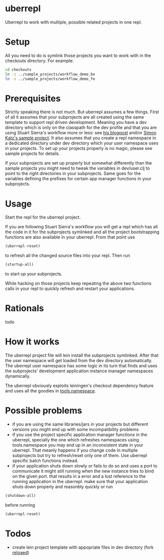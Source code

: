 uberrepl
============

Uberrepl to work with multiple, possible related projects in one repl.

Setup
=====

All you need to do is symlink those projects you want to work with in the checkouts directory. For example:
```sh
cd checkouts
ln -s ../sample_projects/workflow_demo_be
ln -s ../sample_projects/workflow_demo_fe
```

Prerequisites
=============

Strictly speaking there is not much. But uberrepl assumes a few things. First of all it assumes that your subprojects are all created using the same template to support repl driven development. Meaning you have a dev directory which is only on the classpath for the dev profile and that you are using Stuart Sierra's workflow more or less: see [his blogpost](http://thinkrelevance.com/blog/2013/06/04/clojure-workflow-reloaded) and/or [Simon Katz's sample project](https://github.com/simon-katz/clojure-workflow-demo). It also assumes that you create a repl namespace in a dedicated directory under dev directory which your user namespace uses in your projects. To set up your projects properly is no magic, please see sample projects for details.

If your subprojects are set up properly but somewhat differently than the sample projects you might need to tweak the variables in dev/user.clj to point to the right directories in your subprojects. Same goes for the variables defining the prefixes for certain app manager functions in your subprojects.

Usage
=====

Start the repl for the uberrepl project.

If you are following Stuart Sierra's workflow you will get a repl which has all the code in it for the subprojects symlinked and all the project bootstrapping functions are also available in your uberrepl.
From that point use

```clojure
(uberrepl-reset)
```
to refresh all the changed source files into your repl. Then run
```clojure
(startup-all)
```
to start up your subprojects.

While hacking on those projects keep repeating the above two functions calls in your repl to quickly refresh and restart your applications.

Rationals
=========

todo

How it works
============

The uberrepl project file will lein install the subprojects symlinked. After that the user namespace will get loaded from the dev directory automatically. The uberrepl user namespace has some logic in its turn that finds and uses the subprojects' development application instance manager namespaces dynamically.

The uberrepl obviously exploits leiningen's checkout dependency feature and uses all the goodies in [tools.namespace](https://github.com/clojure/tools.namespace).

Possible problems
=================

- if you are using the same libraries/jars in your projects but different versions you might end up with some incompatibility problems
- if you use the project specific application manager functions in the uberrepl, specially the one which refreshes namespaces using tools.namespace you may end up in an inconsistent state in your uberrepl. That meanly happens if you change code in multiple subprojects but try to refresh/reset only one of them. Use uberrepl specific batch functions instead.
- if your application shuts down slowly or fails to do so and uses a port to communicate it might still running when the new instance tries to bind on the given port. that results in a error and a lost reference to the running application in the uberrepl. make sure that your application shuts down properly and reasonbly quickly or run
```clojure
(shutdown-all)
```
before running
```clojure
(uberrepl-reset)
```

Todos
=====

- create lein project template with appopriate files in dev directory (fork [reloaed](https://github.com/stuartsierra/reloaded))
